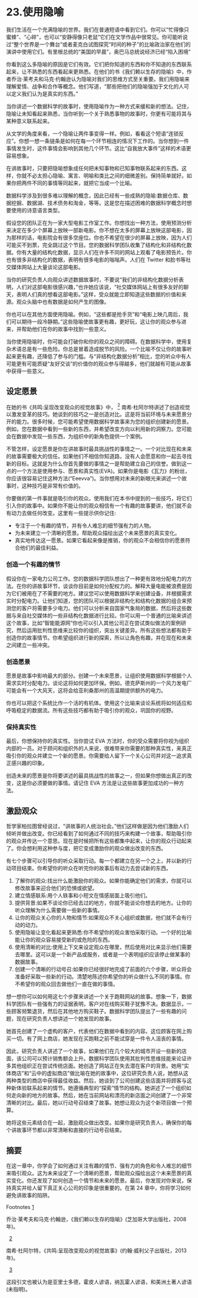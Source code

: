 # 23.使用隐喻

我们生活在一个充满隐喻的世界。我们在普通短语中看到它们。你可以“忙得像只蜜蜂”、“心碎”，也可以“安静得像只老鼠”它们在文学作品中很常见。你可能听说过“整个世界是一个舞台”或者麦克白试图探究“时间的种子”的比喻政治家在他们的演讲中使用它们。有里根总统的“美国的早晨”，奥巴马总统说经济已经“陷入困境”

你看到这么多隐喻的原因是它们有效。它们把你知道的东西和你不知道的东西联系起来，让不熟悉的东西看起来更熟悉。在他们的书《我们赖以生存的隐喻》中，作者乔治·莱考夫和马克·约翰逊认为隐喻对我们的思维方式至关重要。我们用隐喻来理解爱情、战争和合作等概念。他们写道，“那些把他们的隐喻强加于文化的人可以定义我们认为是真实的东西。”

当你讲述一个数据科学的故事时，使用隐喻作为一种方式来缓和新的想法。记住，隐喻让未知看起来熟悉，当你听到一个关于熟悉事物的故事时，你更有可能将其与某种意义联系起来。

从文学的角度来看，一个隐喻让两件事变得一样。例如，看看这个短语“连锁反应”。你想一想一条链条是如何在每一个环节相连的情况下工作的。当你想到一件事情发生时，这件事情会影响到其他几个环节。这比“自我放大事件”这样的术语更容易想象。

在讲故事时，只要把隐喻想象成任何把未知事物和已知事物联系起来的东西。这样，你就不必太担心隐喻、寓言、明喻和类比之间的细微差别。保持简单就好。如果你把两件不同的事情等同起来，就把它当成一个比喻。

数据科学涉及到很多难以理解的概念，因此已经有一些成熟的隐喻:数据仓库、数据挖掘、数据湖、技术债务和淘金，等等。这是您在描述困难的数据科学概念时想要使用的诗意语言类型。

假设您的团队正在为一家大型电影工作室工作。你想找出一种方法，使用预测分析来决定在多少个屏幕上放映一部新电影。你不想在太多的屏幕上放映这部电影，因为那样的话，电影院会有很多空座位。你也不希望在很少的屏幕上放映，因为人们可能买不到票，完全跳过这个节目。您的数据科学团队收集了结构化和非结构化数据。你有大量的结构化数据，显示人们在许多不同的网站上观看了电影预告片。你也有很多非结构化的数据，表明有很多电影的嗡嗡声。人们在 Twitter 和脸书等社交媒体网站上大量谈论这部电影。

当你的研究负责人向观众讲述数据故事时，不要说“我们的非结构化数据分析表明，人们对这部电影很感兴趣，”也许她应该说，“社交媒体网站上有很多友好的聊天，表明人们真的想看这部电影。”这样，受众就能立即知道这些数据的价值和来源。观众头脑中也有数据是如何产生的图像。

你也可以在其他方面使用隐喻。例如，“这些都是抢手货”和“电影上映几周后，我们可以期待一段冷静期。”这些隐喻使故事更有趣，更好玩，这让你的观众参与进来，并帮助他们在你的故事中找到一些意义。

当你使用隐喻时，你可能会打破你和你的观众之间的障碍。在数据科学中，使用复杂术语总是有一些危险。你总是冒着造成脱节的风险。一个比喻不仅让你的故事听起来更有趣，还降低了参与的门槛。与“非结构化数据分析”相比，您的听众中有人可能更有可能质疑“友好交谈”的价值你的观众参与得越多，他们就越有可能从故事中获得一些意义。

## 设定愿景

在她的书《共鸣:呈现改变观众的视觉故事》中， [<sup>2</sup>](#Fn2) 南希·杜阿尔特讲述了创造视觉以激发变革的技巧。她谈到的技巧之一是创造对比。这是将当前环境与未来愿景分开的能力。很多时候，您可能希望使用数据科学故事来为您的组织创建新的愿景。例如，您在数据中看到一些新的东西，并希望改变方向以利用新的洞察力。您可能会在数据中发现一些东西，为组织中的新角色提供一个案例。

不管怎样，设定愿景是你在讲故事时最具挑战性的事情之一。一个对比现在和未来的故事需要极大的信任。如果他们不相信你知道路，没有人会愿意和你一起去寻找新的目标。这就是为什么你首先要做的事情之一是帮助建立自己的信誉。做到这一点的一个方法是使用参与、愿景和真实性(EVA)。如果你是电影《瓦力》的粉丝，你应该很容易记住这种方法(“Eeevva”)。当你想用对未来的新眼光来讲述一个故事时，这种技巧是非常有价值的。

你要做的第一件事就是吸引你的观众。使用我们在本书中提到的一些技巧，将它们引入你的故事中。如果你不能让你的观众相信有一个有趣的故事要讲，他们就不会有动力去做任何改变。这里有一些提示供你记住:

*   专注于一个有趣的情节，并有令人难忘的细节强有力的人物。
*   为未来建立一个清晰的愿景。帮助观众描绘出这个未来愿景的真实变化。
*   真实地传达这一愿景。如果它看起来像是推销，你的观众不会相信你的愿景符合他们的最佳利益。

### 创造一个有趣的情节

假设你在一家电力公司工作。您的数据科学团队想出了一种更有效地分配电力的方法。在你的讲故事环节，谈谈你目前是如何分配权力的。解释大量电能被浪费是因为它们被用在了不需要的地方。建议您可以使用数据科学来创建设备，并根据需求实时分配电力。让他们知道，您的团队可以根据非结构化和结构化数据的组合来预测您的客户将需要多少电力。他们可以分析来自国家气象局的数据，然后将这些数据与来自社交媒体的一些非结构化数据进行比较。你可以用一个普通的比喻来讲述这个故事，比如“智能能源网”你也可以引入其他公司正在尝试类似做法的案例研究，然后运用批判性思维来比较你的组织，突出关键差异。所有这些想法都有助于创造你的故事情节。你希望组织进行新的探索，所以让角色有趣，并在现在和未来之间建立一些冲突。

### 创造愿景

愿景是故事中影响最大的部分。创建一个未来愿景，让组织使用数据科学根据个人需求实时分配电力。谈论这将如何更加环保。例如，德克萨斯州的一个风力发电厂可能会有一个大风天，这将会给亚利桑那州的高温期提供额外的电力。

你也可以把这个系统比作一个活的有机体。使用这个比喻来谈论系统将如何适应和呼吸稳定的数据流。所有这些技巧都有助于吸引你的观众，巩固你的视野。

### 保持真实性

最后，你想保持你的真实性。当你尝试 EVA 方法时，你的受众需要将你视为组织内部的一员。对于顾问和组织外的人来说，很难带来你需要的那种真实性，来真正吸引你的观众并建立一个新的愿景。你需要给人留下一个关心公司并对这一追求真正感兴趣的印象。

创造未来的愿景是你将要讲述的最具挑战性的故事之一，但如果你想做出真正的改变，这是你必须要做的事情。请记住 EVA 方法是让这些故事更加成功的一种方法。

## 激励观众

哲学家柏拉图曾经说过，“讲故事的人统治社会。”他们这样做是因为他们激励人们倾听并做出改变。你已经看到了如何通过不同的技巧来构建一个故事，帮助吸引你的观众并传达一个意思。现在是时候把所有这些都集中起来，让你的观众行动起来了。你会想利用这种参与度，把它变成激励你的观众做出改变的东西。

有七个步骤可以引导你的听众采取行动。每一个都建立在另一个之上，并以新的行动项目结束。你希望你的听众在听完你的故事后有动力去尝试新的东西。

1.  了解你的观众:找出什么能激励你的观众。如果你能确定他们的需求，你就可以修改故事来迎合他们的恐惧或欲望。
2.  建立情感联系:用个人轶事和小短文在情感层面上吸引他们。
3.  提供背景:如果不谈论你已经去过的地方，你就不能谈论你想去的地方。让你的听众理解为什么需要做一些新的事情。
4.  让你的观众关心你的人物和情节:如果观众不关心组织或数据，他们就不会有行动的动力。
5.  使用隐喻让变化看起来更熟悉:你不希望你的观众害怕采取行动。一个好的比喻能让你的观众容易接受新的或危险的东西。
6.  使用清晰的对比:使用上下文来设定观众在哪里，然后使用对比来显示他们需要去哪里。这可以是一个新产品或服务，或者是一个表明组织应该停止做某事的数据故事。
7.  创建一个清晰的行动号召:如果你已经很好地完成了前面的六个步骤，听众将会准备好采取一些新的行动。清楚地陈述你希望你的听众做什么不同的事情。你不希望你的观众回去做他们一直在做的事情。

想一想你可以如何用这七个步骤来讲述一个关于跑鞋网站的故事。想象一下，数据科学团队有一些强有力的证据表明，客户对在线购买鞋子犹豫不决。数据显示，一些顾客频繁退货，然后在其他地方购买鞋子。数据科学团队提出了一些有趣的问题，现在研究负责人想讲述一个她发现的故事。

她首先创建了一个虚构的客户，代表他们在数据中看到的内容。这位顾客在网上购买一切。有了网上商店，她发现在买跑鞋之前不能试穿是一件令人沮丧的事情。

因此，研究负责人讲述了一个故事，如果他们在几个较大的城市开设一些新的店面，该公司可以预计销售额会上升。数据科学团队使用其批判性思维技能来论证许多其他组织正在尝试传统店面。她创造了网站正在失去潜在客户的背景。她用“实体商店”和“云中的虚拟商店”做比喻在她的故事中，这位研究负责人说，她想从这两种类型的商店中获得最佳收益。然后，她谈到了公司创建这些店面并将顾客与这种新体验联系起来的情节。她遵循典型的“探索”情节的结构。她讲述了一个组织如何走向新的地方的故事。然后，她在当前网站和漂亮的新店面之间创建了一个非常清晰的对比。最后，她以行动号召结束了故事。她想让观众为这个新项目做一个预算。

她将这些元素结合在一起，激励观众做出改变。如果你是研究负责人，确保你的每个讲故事环节都以非常清晰和直接的行动号召结束。

## 摘要

在这一章中，你学会了如何通过关注有趣的情节、强有力的角色和令人难忘的细节来吸引观众。这为未来设定了一个清晰的愿景，帮助观众描绘出这个未来愿景的真实变化。你还发现了如何创造一个情节和未来的愿景。最后，你发现对你来说，保持真实并给人留下真正关心公司的印象是很重要的。在第 24 章中，你将学习如何避免讲故事的陷阱。

Footnotes [1](#Fn1_source)

乔治·莱考夫和马克·约翰逊，《我们赖以生存的隐喻》(芝加哥大学出版社，2008 年)。

  [2](#Fn2_source)

南希·杜阿尔特，《共鸣:呈现改变观众的视觉故事》(约翰·威利父子出版社，2013 年)。

  [3](#Fn3_source)

这段引文也被认为是亚里士多德，霍皮人谚语，纳瓦霍人谚语，和美洲土著人谚语(未指明)。
